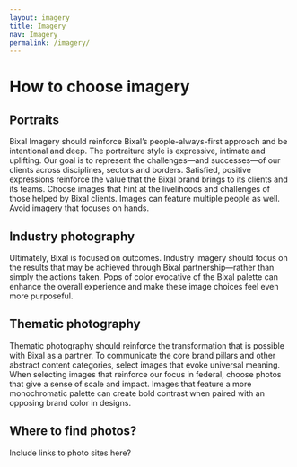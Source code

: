 ```yaml
---
layout: imagery
title: Imagery
nav: Imagery
permalink: /imagery/
---
```


# How to choose imagery

## Portraits

Bixal Imagery should reinforce Bixal’s people-always-first approach and be intentional and deep. The portraiture style is expressive, intimate and uplifting. Our goal is to represent the challenges—and successes—of our clients across disciplines, sectors and borders. Satisfied, positive expressions reinforce the value that the Bixal brand brings to its clients and its teams. Choose images that hint at the livelihoods and challenges of those helped by Bixal clients. Images can feature multiple people as well. Avoid imagery that focuses on hands.

## Industry photography

Ultimately, Bixal is focused on outcomes. Industry imagery should focus on the results that may be achieved through Bixal partnership—rather than simply the actions taken. Pops of color evocative of the Bixal palette can enhance the overall experience and make these image choices feel even more purposeful.

## Thematic photography

Thematic photography should reinforce the transformation that is possible with Bixal as a partner. To communicate the core brand pillars and other abstract content categories, select images that evoke universal meaning. When selecting images that reinforce our focus in federal, choose photos that give a sense of scale and impact. Images that feature a more monochromatic palette can create bold contrast when paired with an opposing brand color in designs.

## Where to find photos?

Include links to photo sites here?
